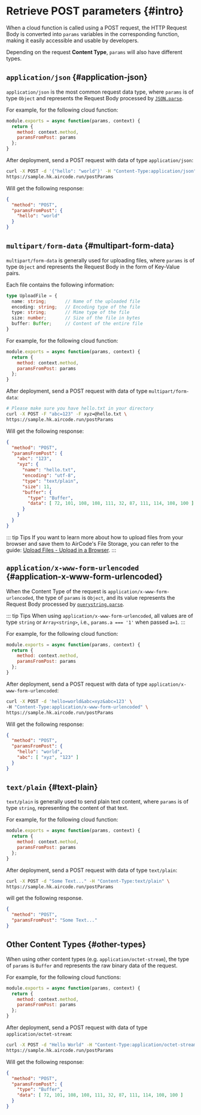 # Retrieve POST parameters {#intro}

When a cloud function is called using a POST request, the HTTP Request Body is converted into `params` variables in the corresponding function, making it easily accessible and usable by developers.

Depending on the request **Content Type**, `params` will also have different types.

## `application/json` {#application-json}

`application/json` is the most common request data type, where `params` is of type `Object` and represents the Request Body processed by [`JSON.parse`](https://developer.mozilla.org/en-US/docs/Web/).

For example, for the following cloud function:

```js
module.exports = async function(params, context) {
  return {
    method: context.method,
    paramsFromPost: params
  };
}
```

After deployment, send a POST request with data of type `application/json`:

```sh
curl -X POST -d '{"hello": "world"}' -H "Content-Type:application/json" \
https://sample.hk.aircode.run/postParams
```

Will get the following response:

```json
{ 
  "method": "POST",
  "paramsFromPost": {
    "hello": "world"
  }
}
```

## `multipart/form-data` {#multipart-form-data}

`multipart/form-data` is generally used for uploading files, where `params` is of type `Object` and represents the Request Body in the form of Key-Value pairs. 

Each file contains the following information:

```typescript
type UploadFile = {
  name: string;       // Name of the uploaded file
  encoding: string;   // Encoding type of the file
  type: string;       // Mime type of the file
  size: number;       // Size of the file in bytes
  buffer: Buffer;     // Content of the entire file
}
```

For example, for the following cloud function:

```js
module.exports = async function(params, context) {
  return {
    method: context.method,
    paramsFromPost: params
  };
}
```

After deployment, send a POST request with data of type `multipart/form-data`:

```sh
# Please make sure you have hello.txt in your directory
curl -X POST -F "abc=123" -F xyz=@hello.txt \
https://sample.hk.aircode.run/postParams
```

Will get the following response:

```json
{
  "method": "POST",
  "paramsFromPost": {
    "abc": "123",
    "xyz": {
      "name": "hello.txt",
      "encoding": "utf-8",
      "type": "text/plain",
      "size": 11,
      "buffer": {
        "type": "Buffer",
        "data": [ 72, 101, 108, 108, 111, 32, 87, 111, 114, 108, 100 ]
      }
    }
  }
}
```

::: tip Tips
If you want to learn more about how to upload files from your browser and save them to AirCode's File Storage, you can refer to the guide: [Upload Files - Upload in a Browser](/guide/files/upload.html#browser-upload).
:::

## `application/x-www-form-urlencoded` {#application-x-www-form-urlencoded}

When the Content Type of the request is `application/x-www-form-urlencoded`, the type of `params` is `Object`, and its value represents the Request Body processed by [`querystring.parse`](https://nodejs.org/api/querystring.html#querystringparsestr-sep-eq-options).

::: tip Tips
When using `application/x-www-form-urlencoded`, all values are of type `string` or `Array<string>`, i.e., `params.a === '1'` when passed `a=1`.
:::

For example, for the following cloud function:

```js
module.exports = async function(params, context) {
  return {
    method: context.method,
    paramsFromPost: params
  };
}
```

After deployment, send a POST request with data of type `application/x-www-form-urlencoded`:

```sh
curl -X POST -d 'hello=world&abc=xyz&abc=123' \
-H "Content-Type:application/x-www-form-urlencoded" \
https://sample.hk.aircode.run/postParams
```

Will get the following response:

```json
{
  "method": "POST",
  "paramsFromPost": {
    "hello": "world",
    "abc": [ "xyz", "123" ]
  }
}
```

## `text/plain` {#text-plain}

`text/plain` is generally used to send plain text content, where `params` is of type `string`, representing the content of that text.

For example, for the following cloud function:

```js
module.exports = async function(params, context) {
  return {
    method: context.method,
    paramsFromPost: params
  };
}
```

After deployment, send a POST request with data of type `text/plain`:

```sh
curl -X POST -d "Some Text..." -H "Content-Type:text/plain" \
https://sample.hk.aircode.run/postParams
```

will get the following response.

```json
{
  "method": "POST",
  "paramsFromPost": "Some Text..."
}
```

## Other Content Types {#other-types}

When using other content types (e.g. `application/octet-stream`), the type of `params` is `Buffer` and represents the raw binary data of the request.

For example, for the following cloud functions:

```js
module.exports = async function(params, context) {
  return {
    method: context.method,
    paramsFromPost: params
  };
}
```

After deployment, send a POST request with data of type `application/octet-stream`:

```sh
curl -X POST -d "Hello World" -H "Content-Type:application/octet-stream" \
https://sample.hk.aircode.run/postParams
```

Will get the following response:

```json
{
  "method": "POST",
  "paramsFromPost": {
    "type": "Buffer",
    "data": [ 72, 101, 108, 108, 111, 32, 87, 111, 114, 108, 100 ]
  }
}
```

